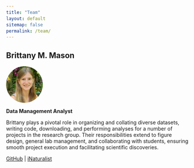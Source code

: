 ```yaml
---
title: "Team"
layout: default
sitemap: false
permalink: /team/
---
```



## Brittany M. Mason

<div style="display: flex; align-items: center;">
	<img src="images/teampic/brittany_mason_headshot.jpg" alt="Brittany Mason" width="100" height="100" style="border-radius: 50%; margin-right: 10px;">
</div>

**Data Management Analyst**

Brittany plays a pivotal role in organizing and collating diverse datasets, writing code, downloading, and performing analyses for a number of projects in the research group. Their responsibilities extend to figure design, general lab management, and collaborating with students, ensuring smooth project execution and facilitating scientific discoveries.

[GitHub](https://github.com/brittanymmason) | [iNaturalist](https://www.inaturalist.org/people/brittanymmason)


